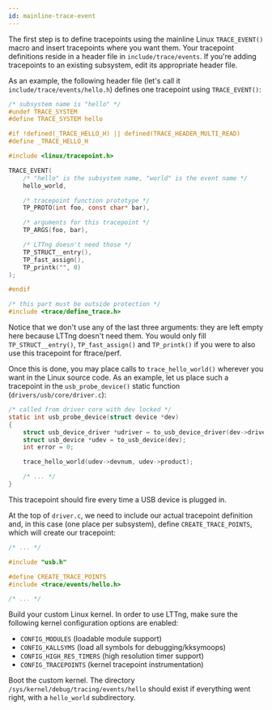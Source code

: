 ```yaml
---
id: mainline-trace-event
---
```


The first step is to define tracepoints using the mainline Linux
`TRACE_EVENT()` macro and insert tracepoints where you want them.
Your tracepoint definitions reside in a header file in
`include/trace/events`. If you're adding tracepoints to an existing
subsystem, edit its appropriate header file.

As an example, the following header file (let's call it
`include/trace/events/hello.h`) defines one tracepoint using
`TRACE_EVENT()`:

~~~ c
/* subsystem name is "hello" */
#undef TRACE_SYSTEM
#define TRACE_SYSTEM hello

#if !defined(_TRACE_HELLO_H) || defined(TRACE_HEADER_MULTI_READ)
#define _TRACE_HELLO_H

#include <linux/tracepoint.h>

TRACE_EVENT(
    /* "hello" is the subsystem name, "world" is the event name */
    hello_world,

    /* tracepoint function prototype */
    TP_PROTO(int foo, const char* bar),

    /* arguments for this tracepoint */
    TP_ARGS(foo, bar),

    /* LTTng doesn't need those */
    TP_STRUCT__entry(),
    TP_fast_assign(),
    TP_printk("", 0)
);

#endif

/* this part must be outside protection */
#include <trace/define_trace.h>
~~~

Notice that we don't use any of the last three arguments: they
are left empty here because LTTng doesn't need them. You would only fill
`TP_STRUCT__entry()`, `TP_fast_assign()` and `TP_printk()` if you were
to also use this tracepoint for ftrace/perf.

Once this is done, you may place calls to `trace_hello_world()`
wherever you want in the Linux source code. As an example, let us place
such a tracepoint in the `usb_probe_device()` static function
(`drivers/usb/core/driver.c`):

~~~ c
/* called from driver core with dev locked */
static int usb_probe_device(struct device *dev)
{
    struct usb_device_driver *udriver = to_usb_device_driver(dev->driver);
    struct usb_device *udev = to_usb_device(dev);
    int error = 0;

    trace_hello_world(udev->devnum, udev->product);

    /* ... */
}
~~~

This tracepoint should fire every time a USB device is plugged in.

At the top of `driver.c`, we need to include our actual tracepoint
definition and, in this case (one place per subsystem), define
`CREATE_TRACE_POINTS`, which will create our tracepoint:

~~~ c
/* ... */

#include "usb.h"

#define CREATE_TRACE_POINTS
#include <trace/events/hello.h>

/* ... */
~~~

Build your custom Linux kernel. In order to use LTTng, make sure the
following kernel configuration options are enabled:

  * `CONFIG_MODULES` (loadable module support)
  * `CONFIG_KALLSYMS` (load all symbols for debugging/kksymoops)
  * `CONFIG_HIGH_RES_TIMERS` (high resolution timer support)
  * `CONFIG_TRACEPOINTS` (kernel tracepoint instrumentation)

Boot the custom kernel. The directory
`/sys/kernel/debug/tracing/events/hello` should exist if everything
went right, with a `hello_world` subdirectory.
